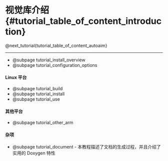 视觉库介绍 {#tutorial_table_of_content_introduction}
============

@next_tutorial{tutorial_table_of_content_autoaim}

------

- @subpage tutorial_install_overview
- @subpage tutorial_configuration_options

#### Linux 平台

- @subpage tutorial_build
- @subpage tutorial_install
- @subpage tutorial_use

#### 其他平台

- @subpage tutorial_other_arm

#### 杂项

- @subpage tutorial_document - 本教程描述了文档的生成过程，并且介绍了实用的 Doxygen 特性
